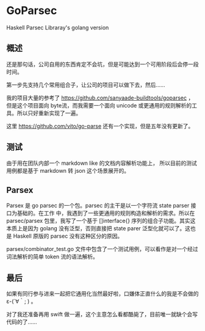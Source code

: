 # GoParsec

Haskell Parsec Libraray's golang version

## 概述

还是那句话，公司自用的东西肯定不会坑，但是可能达到一个可用阶段后会停一段时间。

第一步先支持几个常用组合子，让公司的项目可以做下去，然后……

我的项目大量的参考了 https://github.com/sanyaade-buildtools/goparsec ，但是这个项目面向
byte流，而我需要一个面向 unicode 或更通用的规则解析的工具。所以只好重新实现了一遍。

这里 https://github.com/vito/go-parse 还有一个实现，但是五年没有更新了。

## 测试

由于用在团队内部一个 markdown like 的文档内容解析功能上， 所以目前的测试用例都是基于 markdown 转
json 这个场景展开的。

## Parsex

Parsex 是 go parsec 的一个包。parsec 的主干是以一个字符流 state parser 接口为基础的。在工作
中，我遇到了一些更通用的规则构造和解析的需求。所以在 parsec/parsex 包里，我写了一个基于
[]interface{} 序列的组合子功能。其实这本质上是因为 golang 没有泛型，否则直接把 state parer
泛型化就可以了。这也是 Haskell 原版的 parsec 没有这种区分的原因。

parsex/combinator_test.go 文件中包含了一个测试用例，可以看作是对一个经过词法解析的简单 token
流的语法解析。

## 最后

如果有同行参与进来一起把它通用化当然最好啦，口嫌体正直什么的我是不会做的 ε-(´∀｀; ) 。

对了我还准备再用 swift 做一遍，这个主意怎么看都酷毙了，目前唯一就缺个会写代码的了……

